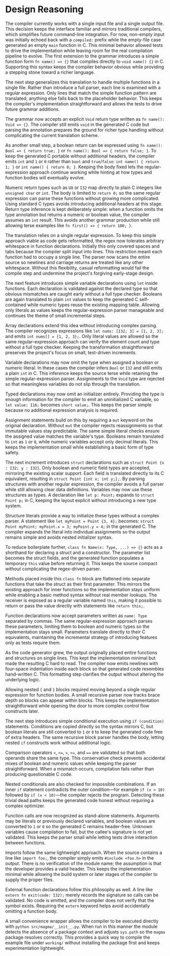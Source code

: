 # Design Reasoning

The compiler currently works with a single input file and a single output file.
This decision keeps the interface familiar and mirrors traditional compilers,
which simplifies future command-line integration.  For now, non-empty input was
initially echoed back with a `compiled:` prefix while the empty-file case
generated an empty `main` function in C.  This minimal behavior allowed tests to
drive the implementation while leaving room for the real compilation pipeline to
evolve.  The first extension to the grammar introduces a simple function form
`fn name() => {}` that compiles directly to `void name() {}` in C.  Supporting
this syntax keeps the compiler behavior obvious while providing a stepping stone
toward a richer language.

The next step generalizes this translation to handle multiple functions in a
single file. Rather than introduce a full parser, each line is examined with a
regular expression. Only lines that match the simple function pattern are
translated; anything else falls back to the placeholder behavior. This keeps the
compiler's implementation straightforward and allows the tests to drive future
grammar additions.

The grammar now accepts an explicit `Void` return type written as
`fn name(): Void => {}`.  The compiler still emits `void` in the generated C
code but parsing the annotation prepares the ground for richer type handling
without complicating the current translation scheme.

As another small step, a boolean return can be expressed using
`fn name(): Bool => { return true; }` or `fn name(): Bool => { return false; }`.
To keep the generated C portable without additional headers, the compiler emits
`int` and `1` or `0` rather than `bool` and `true`/`false`:
`int name() { return 1; }` or `int name() { return 0; }`. Keeping the body fixed
lets the regular-expression approach continue working while hinting at how types
and function bodies will eventually evolve.

Numeric return types such as `U8` or `I32` map directly to plain C integers like
`unsigned char` or `int`. The body is limited to `return 0;` so the same regular
expression can parse these functions without growing more complicated. Using
standard C types avoids introducing additional headers at this stage.
Return type inference is kept deliberately simple: when a function omits the
type annotation but returns a numeric or boolean value, the compiler assumes an
`int` result. This avoids another grammar production while still allowing terse
examples like `fn first() => { return 100; }`.

The translation relies on a single regular expression. To keep this simple
approach viable as code gets reformatted, the regex now tolerates arbitrary
whitespace in function declarations. Initially this only covered spaces and
tabs because the compiler split input into lines. This restriction meant each
function had to occupy a single line. The parser now scans the entire source
so newlines and carriage returns are treated like any other whitespace.
Without this flexibility, casual reformatting would fail the compile step and
undermine the project's forgiving early-stage design.

The next feature introduces simple variable declarations using `let` inside
functions.  Each declaration is validated against the declared type so that
obvious mismatches are caught early without a full type checker.  Booleans are
again translated to plain `int` values to keep the generated C self-contained
while numeric types reuse the existing mapping table.  Allowing only literals as
values keeps the regular-expression parser manageable and continues the theme of
small incremental steps.

Array declarations extend this idea without introducing complex parsing. The
compiler recognizes expressions like `let nums: [I32; 3] = [1, 2, 3];` and emits
`int nums[] = {1, 2, 3};`. Only literal values are allowed so the same
regular-expression approach can verify the element count and type without a full
type checker. Keeping the transformation straightforward preserves the project's
focus on small, test-driven increments.

Variable declarations may now omit the type when assigned a boolean or numeric
literal. In these cases the compiler infers `Bool` or `I32` and still emits a
plain `int` in C. This inference keeps the source terse while retaining the
simple regular-expression parser. Assignments to the `Void` type are rejected so
that meaningless variables do not slip through the translation.

Typed declarations may now omit an initializer entirely. Providing the type is
enough information for the compiler to emit an uninitialized C variable, so
`let value: I16;` becomes `short value;`. This keeps the parser simple because no
additional expression analysis is required.

Assignment statements build on this by requiring a `mut` keyword on the
original declaration.  Without `mut` the compiler rejects reassignments so that
immutable values stay predictable.  The same simple literal checks ensure the
assigned value matches the variable's type.  Booleans remain translated to
`int` as `1` or `0`, while numeric variables accept only decimal literals.  This
keeps the implementation small while establishing a basic form of type safety.

The next increment introduces `struct` declarations such as `struct Point {x : I32; y : I32}`.
Only boolean and numeric field types are accepted, mirroring the existing scalar
support.  Each field is translated directly to its C equivalent, resulting in
`struct Point {int x; int y;};`.  By parsing structures with another regular
expression, the compiler avoids a full parser while still allowing clear data
definitions.  Variables may now use these structures as types. A declaration
like `let p: Point;` expands to `struct Point p;` in C, keeping the layout
explicit without introducing a new type system.

Structure literals provide a way to initialize these types without a complex
parser. A statement like `let myPoint = Point {3, 4};` becomes:
`struct Point myPoint; myPoint.x = 3; myPoint.y = 4;` in the generated C. The
compiler expands the literal into individual assignments so the output remains
simple and avoids nested initializer syntax.

To reduce boilerplate further, `class fn Name(x: Type, ...) => {}` acts as a
shorthand for declaring a struct and a constructor. The parameter list becomes
the struct fields, and the generated function populates a temporary `this`
value before returning it. This keeps the source compact without complicating
the regex-driven parser.

Methods placed inside this `class fn` block are flattened into separate
functions that take the struct as their first parameter. This mirrors the
existing approach for inner functions so the implementation stays uniform
while enabling a basic method syntax without real member lookups. The
receiver is exposed as a regular variable named `this`, making it possible to
return or pass the value directly with statements like `return this;`.

Function declarations now accept parameters written as `name: Type` separated
by commas.  The same regular-expression approach parses these parameters,
limiting them to boolean and numeric types so the implementation stays small.
Parameters translate directly to their C equivalents, maintaining the
incremental strategy of introducing features only as tests require them.

As the code generator grew, the output originally placed entire
functions and structures on single lines. This kept the implementation
minimal but made the resulting C hard to read. The compiler now emits
newlines with four-space indentation inside each block so that generated
code resembles hand-written C. This formatting step clarifies the output
without altering the underlying logic.

Allowing nested `{` and `}` blocks required moving beyond a single regular
expression for function bodies. A small recursive parser now tracks brace depth
so blocks can appear within blocks. This keeps the implementation straightforward
while opening the door to more complex control flow constructs later.

The next step introduces simple conditional execution using `if (condition)`
statements. Conditions are copied directly so the syntax mirrors C, but boolean
literals are still converted to `1` or `0` to keep the generated code free of
extra headers. The same recursive block parser handles the body, letting nested
`if` constructs work without additional logic.

Comparison operators `<`, `<=`, `>`, `>=`, and `==` are validated so that both
operands share the same type. This conservative check prevents accidental mixes
of boolean and numeric values while keeping the parser straightforward.  When a
mismatch occurs, compilation fails rather than producing questionable C code.

Nested conditionals are also checked for impossible combinations. If an inner
`if` statement contradicts the outer condition&mdash;for example `if (x > 10)`
followed by `if (x < 10)`&mdash;the compiler rejects the program. Detecting these
trivial dead paths keeps the generated code honest without requiring a complex
optimizer.

Function calls are now recognized as stand-alone statements. Arguments may be
literals or previously declared variables, and boolean values are converted to
`1` or `0` so the generated C remains header-free. Unknown variables cause
compilation to fail, but the callee's signature is not yet validated. This keeps
the parser small while letting tests drive interaction between functions.

Imports follow the same lightweight approach. When the source contains a line
like `import foo;`, the compiler simply emits `#include <foo.h>` in the output.
There is no verification of the module name; the assumption is that the
developer provides a valid header. This keeps the implementation minimal while
allowing the build system or later stages of the compiler to supply the proper
files.

External function declarations follow this philosophy as well. A line like
`extern fn exit(code: I32);` merely records the signature so calls can be
validated. No code is emitted, and the compiler does not verify that the symbol
exists. Requiring the `extern` keyword helps avoid accidentally omitting a
function body.

A small convenience wrapper allows the compiler to be executed directly with
``python src/magma/__init__.py``. When run in this manner the module detects the
absence of a package context and adjusts ``sys.path`` so the ``magma`` package
resolves correctly. This provides a quick way to compile the example file under
``working/`` without installing the package first and keeps experimentation
lightweight.

